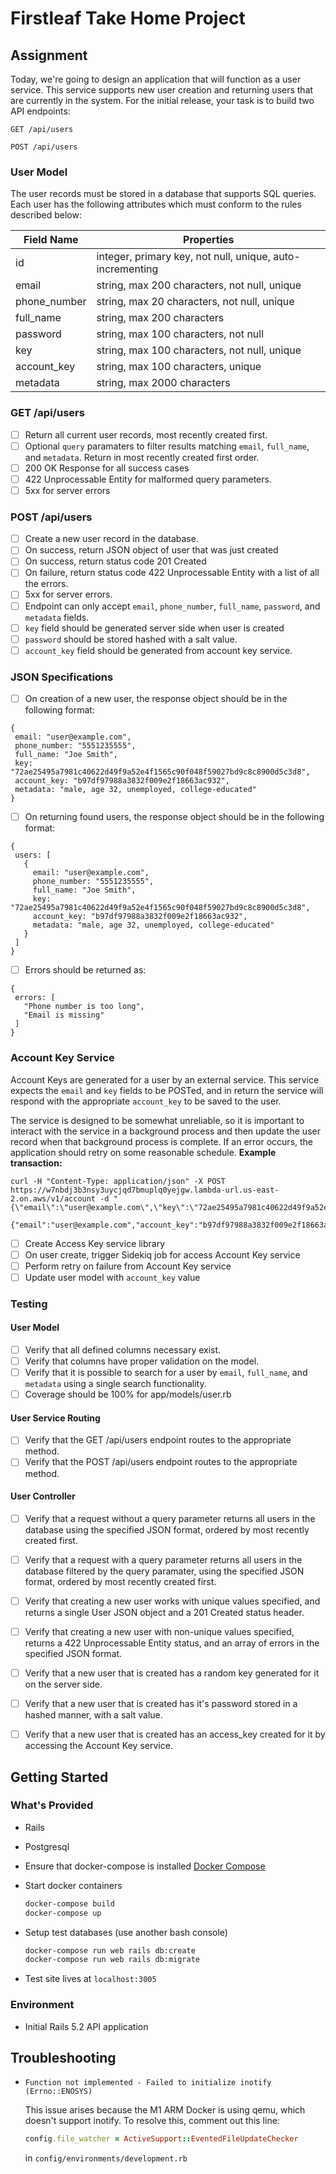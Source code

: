 # Firstleaf Take Home Project

## Assignment
Today, we're going to design an application that will function as a user service.
This service supports new user creation and returning users that are currently
in the system. For the initial release, your task is to build two API endpoints:

`GET /api/users`

`POST /api/users`

### User Model

The user records must be stored in a database that supports SQL queries. Each
user has the following attributes which must conform to the rules described
below:

| Field Name   | Properties                                                |
| ------------ | --------------------------------------------------------- |
| id           | integer, primary key, not null, unique, auto-incrementing |
| email        | string, max 200 characters, not null, unique              |
| phone_number | string, max 20 characters, not null, unique               |
| full_name    | string, max 200 characters                                |
| password     | string, max 100 characters, not null                      |
| key          | string, max 100 characters, not null, unique              |
| account_key  | string, max 100 characters, unique                        |
| metadata     | string, max 2000 characters                               |

### GET /api/users

- [ ] Return all current user records, most recently created first.
- [ ] Optional `query` paramaters to filter results matching `email`, `full_name`,
    and `metadata`. Return in most recently created first order.
- [ ] 200 OK Response for all success cases
- [ ] 422 Unprocessable Entity for malformed query parameters.
- [ ] 5xx for server errors

### POST /api/users

- [ ] Create a new user record in the database.
- [ ] On success, return JSON object of user that was just created
- [ ] On success, return status code 201 Created
- [ ] On failure, return status code 422 Unprocessable Entity with a list of all
    the errors.
- [ ] 5xx for server errors.
- [ ] Endpoint can only accept `email`, `phone_number`, `full_name`, `password`,
    and `metadata` fields.
- [ ] `key` field should be generated server side when user is created
- [ ] `password` should be stored hashed with a salt value.
- [ ] `account_key` field should be generated from account key service.

### JSON Specifications

- [ ] On creation of a new user, the response object should be in the following
    format:
```
{
 email: "user@example.com",
 phone_number: "5551235555",
 full_name: "Joe Smith",
 key: "72ae25495a7981c40622d49f9a52e4f1565c90f048f59027bd9c8c8900d5c3d8",
 account_key: "b97df97988a3832f009e2f18663ac932",
 metadata: "male, age 32, unemployed, college-educated"
}
```
- [ ] On returning found users, the response object should be in the following
    format:
```
{
 users: [
   {
     email: "user@example.com",
     phone_number: "5551235555",
     full_name: "Joe Smith",
     key: "72ae25495a7981c40622d49f9a52e4f1565c90f048f59027bd9c8c8900d5c3d8",
     account_key: "b97df97988a3832f009e2f18663ac932",
     metadata: "male, age 32, unemployed, college-educated"
   }
 ]
}
```
- [ ] Errors should be returned as:
```
{
 errors: [
   "Phone number is too long",
   "Email is missing"
 ]
}
```

### Account Key Service

Account Keys are generated for a user by an external service. This service
expects the `email` and `key` fields to be POSTed, and in return the service
will respond with the appropriate `account_key` to be saved to the user.

The service is designed to be somewhat unreliable, so it is important to
interact with the service in a background process and then update the user
record when that background process is complete. If an error occurs, the
application should retry on some reasonable schedule.
**Example transaction:**
```
curl -H "Content-Type: application/json" -X POST https://w7nbdj3b3nsy3uycjqd7bmuplq0yejgw.lambda-url.us-east-2.on.aws/v1/account -d "{\"email\":\"user@example.com\",\"key\":\"72ae25495a7981c40622d49f9a52e4f1565c90f048f59027bd9c8c8900d5c3d8\"}"

{"email":"user@example.com","account_key":"b97df97988a3832f009e2f18663ac932"}
```

- [ ] Create Access Key service library
- [ ] On user create, trigger Sidekiq job for access Account Key service
- [ ] Perform retry on failure from Account Key service
- [ ] Update user model with `account_key` value

### Testing
#### User Model
- [ ] Verify that all defined columns necessary exist.
- [ ] Verify that columns have proper validation on the model.
- [ ] Verify that it is possible to search for a user by `email`, `full_name`,
    and `metadata` using a single search functionality.
- [ ] Coverage should be 100% for app/models/user.rb

#### User Service Routing
- [ ] Verify that the GET /api/users endpoint routes to the appropriate method.
- [ ] Verify that the POST /api/users endpoint routes to the appropriate method.

#### User Controller
- [ ] Verify that a request without a query parameter returns all users in the
    database using the specified JSON format, ordered by most recently created
    first.
- [ ] Verify that a request with a query parameter returns all users in the
    database filtered by the query paramater, using the specified JSON format,
    ordered by most recently created first.
- [ ] Verify that creating a new user works with unique values specified, and
    returns a single User JSON object and a 201 Created status header.
- [ ] Verify that creating a new user with non-unique values specified, returns
    a 422 Unprocessable Entity status, and an array of errors in the specified
    JSON format.
- [ ] Verify that a new user that is created has a random key generated for it on
    the server side.
- [ ] Verify that a new user that is created has it's password stored in a hashed
    manner, with a salt value.
- [ ] Verify that a new user that is created has an access_key created for it by
    accessing the Account Key service.


## Getting Started

### What's Provided
- Rails
- Postgresql

- Ensure that docker-compose is installed [Docker Compose](https://docs.docker.com/compose/install/#prerequisites)

- Start docker containers
  ```bash
  docker-compose build
  docker-compose up
  ```

- Setup test databases (use another bash console)
  ```bash
  docker-compose run web rails db:create
  docker-compose run web rails db:migrate
  ```

- Test site lives at `localhost:3005`

### Environment
- Initial Rails 5.2 API application

## Troubleshooting
- `Function not implemented - Failed to initialize inotify (Errno::ENOSYS)`

   This issue arises because the M1 ARM Docker is using qemu, which doesn't support inotify. To resolve this, comment out this line:
   ```ruby
   config.file_watcher = ActiveSupport::EventedFileUpdateChecker
   ```
   in `config/environments/development.rb`
   